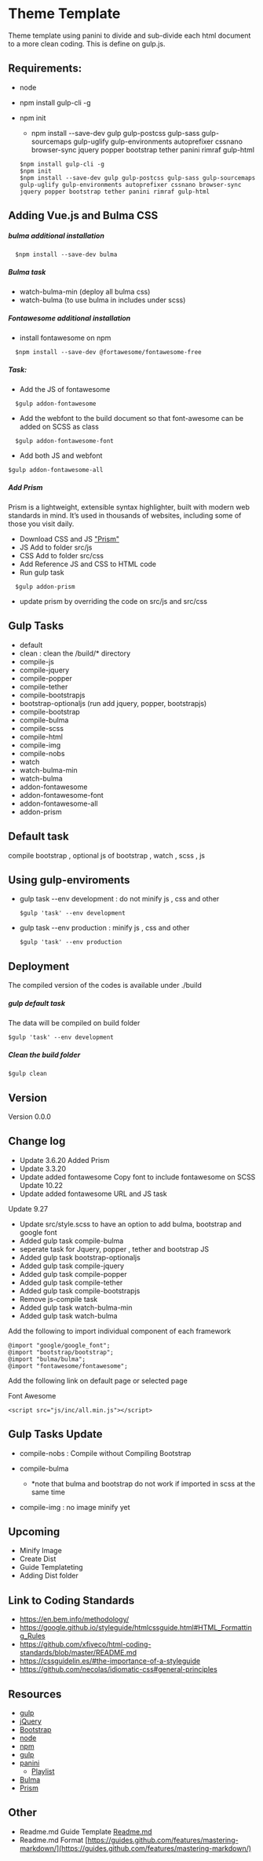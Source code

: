 # Theme Template

Theme template using panini to divide and sub-divide each html document to a more clean coding.
This is define on gulp.js.

## Requirements:

- node
- npm install gulp-cli -g
- npm init
  - npm install --save-dev gulp gulp-postcss gulp-sass gulp-sourcemaps gulp-uglify gulp-environments autoprefixer cssnano browser-sync jquery popper bootstrap tether panini rimraf gulp-html

  ```
  $npm install gulp-cli -g
  $npm init
  $npm install --save-dev gulp gulp-postcss gulp-sass gulp-sourcemaps gulp-uglify gulp-environments autoprefixer cssnano browser-sync jquery popper bootstrap tether panini rimraf gulp-html
  ```
## Adding Vue.js and Bulma CSS

##### bulma additional installation
```
  $npm install --save-dev bulma
```
##### Bulma task

- watch-bulma-min (deploy all bulma css)
- watch-bulma (to use bulma in includes under scss)

##### Fontawesome additional installation
- install fontawesome on npm
```
  $npm install --save-dev @fortawesome/fontawesome-free
```
##### Task:
- Add the JS of fontawesome
```
  $gulp addon-fontawesome
```
- Add the webfont to the build document so that font-awesome can be added on SCSS as class
```
  $gulp addon-fontawesome-font
```
- Add both JS and webfont
```
$gulp addon-fontawesome-all
```
##### Add Prism 
Prism is a lightweight, extensible syntax highlighter, built with modern web standards in mind. It’s used in thousands of websites, including some of those you visit daily. 
- Download CSS and JS ["Prism"](https://prismjs.com/index.html)
- JS Add to folder src/js
- CSS Add to folder src/css
- Add Reference JS and CSS to HTML code
- Run gulp task 

```
  $gulp addon-prism
```

- update prism by overriding the code on src/js and src/css

## Gulp Tasks

- default
- clean : clean the /build/* directory
- compile-js
- compile-jquery
- compile-popper
- compile-tether
- compile-bootstrapjs
- bootstrap-optionaljs (run add jquery, popper, bootstrapjs)
- compile-bootstrap
- compile-bulma
- compile-scss
- compile-html
- compile-img
- compile-nobs
- watch
- watch-bulma-min
- watch-bulma
- addon-fontawesome
- addon-fontawesome-font
- addon-fontawesome-all
- addon-prism

## Default task
  compile bootstrap , optional js of bootstrap , watch , scss , js

## Using gulp-enviroments

- gulp task --env development : do not minify js , css and other
    ```
    $gulp 'task' --env development
    ```
- gulp task --env production :  minify js , css and other

    ```
    $gulp 'task' --env production
    ```
## Deployment

The compiled version of the codes is available under ./build

##### gulp default task
The data will be compiled on build folder

```
$gulp 'task' --env development
```

##### Clean the build folder

```
$gulp clean
```

## Version

Version 0.0.0

## Change log
- Update 3.6.20 Added Prism
- Update 3.3.20
- Update added fontawesome Copy font to include fontawesome on SCSS
Update 10.22
- Update added fontawesome URL and JS task 

Update 9.27 
- Update src/style.scss to have an option to add bulma, bootstrap and google font
- Added gulp task compile-bulma
- seperate task for Jquery, popper , tether and bootstrap JS
- Added gulp task bootstrap-optionaljs
- Added gulp task compile-jquery
- Added gulp task compile-popper
- Added gulp task compile-tether
- Added gulp task compile-bootstrapjs
- Remove js-compile task
- Added gulp task watch-bulma-min
- Added gulp task watch-bulma

Add the following to import individual component of each framework
```
@import "google/google_font";
@import "bootstrap/bootstrap";
@import "bulma/bulma";
@import "fontawesome/fontawesome";
```

Add the following link on default page or selected page

Font Awesome 
```
<script src="js/inc/all.min.js"></script>
```

## Gulp Tasks Update
- compile-nobs : Compile without Compiling Bootstrap
- compile-bulma
  - *note that bulma and bootstrap do not work if imported in scss at the same time

- compile-img : no image minify yet

## Upcoming

- Minify Image
- Create Dist
- Guide Templateting
- Adding Dist folder

## Link to Coding Standards

- https://en.bem.info/methodology/
- https://google.github.io/styleguide/htmlcssguide.html#HTML_Formatting_Rules
- https://github.com/xfiveco/html-coding-standards/blob/master/README.md
- https://cssguidelin.es/#the-importance-of-a-styleguide
- https://github.com/necolas/idiomatic-css#general-principles

## Resources
- [gulp](https://riptutorial.com/gulp/topic/1341/getting-started-with-gulp)
- [jQuery](https://jquery.com)
- [Bootstrap](https://getbootstrap.com/)
- [node](https://nodejs.org/en/)
- [npm](https://www.npmjs.com/)
- [gulp](https://gulpjs.com/)
- [panini](https://foundation.zurb.com/sites/docs/panini.html)
  - [Playlist](https://www.youtube.com/playlist?list=PLJVWPVPk_D_3A4OBvLtsrcjL7gs1QEWLW)
- [Bulma](https://bulma.io/)
- [Prism](https://prismjs.com/index.html)
## Other

- Readme.md Guide Template [Readme.md](https://gist.github.com/PurpleBooth/109311bb0361f32d87a2)
- Readme.md Format [https://guides.github.com/features/mastering-markdown/](https://guides.github.com/features/mastering-markdown/)
